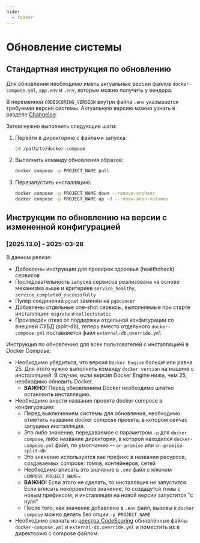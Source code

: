 ```yaml
---
hide:
  - footer
---
```

# Обновление системы

## Стандартная инструкция по обновлению

Для обновления необходимо иметь актуальные версии файлов `docker-compose.yml`, `app.env` и `.env`, которые можно получить у вендора.

В переменной `CODESCORING_VERSION` внутри файла `.env` указывается требуемая версия системы. Актуальную версию можно узнать в разделе [Changelog](/changelog/on-premise-changelog).

Затем нужно выполнить следующие шаги:

1. Перейти в директорию с файлами запуска:

    ```bash linenums="1"
    cd /path/to/docker-compose
    ```

2. Выполнить команду обновления образов:


    ```bash linenums="2"
    docker compose -p PROJECT_NAME pull
    ```

3. Перезапустить инсталляцию:

    ```bash linenums="3"
    docker compose -p PROJECT_NAME down --remove-orphans
    docker compose -p PROJECT_NAME up -d --renew-anon-volumes
    ```

## Инструкции по обновлению на версии с измененной конфигурацией

### [2025.13.0] - 2025-03-28

В данном релизе:

- Добавлены инструкции для проверок здоровья (healthcheck) сервисов
- Последовательность запуска сервисов реализована на основе механизма выше и критериев `service_healthy`, `service_completed_successfully`
- Пулер соединений `pgcat` заменён на `pgbouncer`
- Добавлены отдельные one-shot сервисы, выполняемые при старте инсталляции: `migrate` и `collectstatic`
- Произведён отказ от поддержки отдельной конфигурации со внешней СУБД (split-db), теперь вместо отдельного `docker-compose.yml` поставляется файл `external-db.override.yml`

Инструкция по обновлению для всех пользователей с инсталляцией в Docker Compose:

- Необходимо убедиться, что версия `Docker Engine` больше или равна 25. Для этого нужно выполнить команду `docker version` на машине с инсталляцией. В случае, если версия Docker Engine ниже, чем 25, необходимо обновить Docker.
    - **ВАЖНО!** Перед обновлением Docker необходимо штатно остановить инсталляцию.
- Необходимо внести название проекта docker compose в конфигурацию:
    - Перед выключением системы для обновления, необходимо отметить название docker compose проекта, в котором сейчас запущена инсталляция.
    - Это либо значение, передаваемое с параметром `-p` для `docker compose`, либо название директории, в которой находился `docker-compose.yml` файл, по умолчанию -- `on-premise` или `on-premise-split-db`
    - Это значение используется как префикс в названии ресурсов, создаваемых compose: томов, контейнеров, сетей
    - Необходимо вписать это значение в `.env` файл c ключом `COMPOSE_PROJECT_NAME=`
    - **ВАЖНО!** Если этого не сделать, то инсталляция не запустится. Если вписать некорректное значение, то создадутся томы с новым префиксом, и инсталляция на новой версии запустится "с нуля"
    - После того, как значение добавлено в `.env` файл, вызовы к `docker compose` можно делать без опции `-p PROJECT_NAME`
- Необходимо скачать из [реестра CodeScoring](https://registry-one.codescoring.ru) обновлённые файлы `docker-compose.yml` и `external-db.override.yml` и поместить их в директорию с compose файлом.
